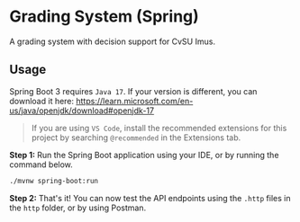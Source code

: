 # Grading System (Spring)

A grading system with decision support for CvSU Imus.

## Usage

Spring Boot 3 requires `Java 17`. If your version is different, you can download it here:
<https://learn.microsoft.com/en-us/java/openjdk/download#openjdk-17>

> If you are using `VS Code`, install the recommended extensions for this project by searching
> `@recommended` in the Extensions tab.

**Step 1:** Run the Spring Boot application using your IDE, or by running the command below.

```sh
./mvnw spring-boot:run
```

**Step 2:** That's it! You can now test the API endpoints using the `.http` files in the `http`
folder, or by using Postman.
